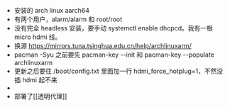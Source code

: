 - 安装的 arch linux aarch64
- 有两个用户，alarm/alarm 和 root/root
- 没有完全 headless 安装，要手动 systemctl enable dhcpcd。我有一根 micro hdmi 线。
- 换源 https://mirrors.tuna.tsinghua.edu.cn/help/archlinuxarm/
- pacman -Syu 之前要先 pacman-key --init 和 pacman-key --populate archlinuxarm
- 更新之后要往 /boot/config.txt 里面加一行 hdmi_force_hotplug=1，不然没插 hdmi 起不来
-
- 部署了[[透明代理]]